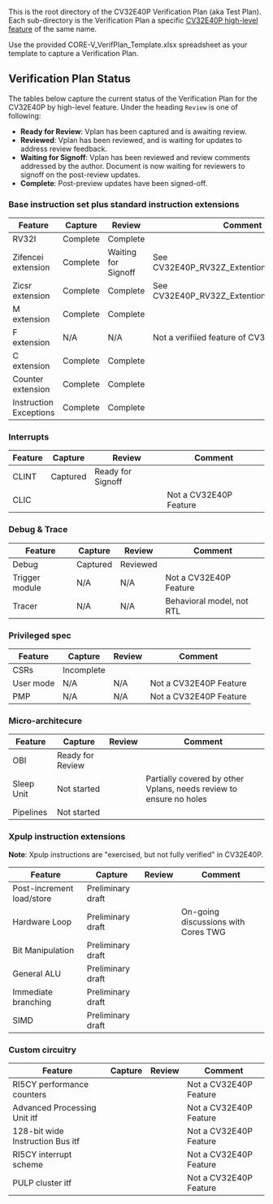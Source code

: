 <!--- SPDX-License-Identifier: Apache-2.0 WITH SHL-2.0 ---> 
This is the root directory of the CV32E40P Verification Plan (aka Test Plan).  Each sub-directory is the Verification Plan a specific [CV32E40P high-level feature](https://github.com/openhwgroup/core-v-verif/tree/master/doc) of the same name.

Use the provided CORE-V_VerifPlan_Template.xlsx spreadsheet as your template to capture a Verification Plan.

## Verification Plan Status

The tables below capture the current status of the Verification Plan for the CV32E40P by high-level feature.  Under the heading `Review` is one of following:
* **Ready for Review**: Vplan has been captured and is awaiting review.
* **Reviewed**: Vplan has been reviewed, and is waiting for updates to address review feedback.
* **Waiting for Signoff**: Vplan has been reviewed and review comments addressed by the author.  Document is now waiting for reviewers to signoff on the post-review updates.
* **Complete**: Post-preview updates have been signed-off.

### Base instruction set plus standard instruction extensions

| Feature | Capture | Review | Comment |
|---------|---------|--------|---------|
| RV32I | Complete | Complete | |
| Zifencei extension | Complete | Waiting for Signoff | See CV32E40P_RV32Z_Extention_Instructions.xlsx |
| Zicsr extension | Complete | Complete | See CV32E40P_RV32Z_Extention_Instructions.xlsx |
| M extension | Complete | Complete | |
| F extension | N/A | N/A | Not a verifiied feature of CV32E40P |
| C extension | Complete | Complete | |
| Counter extension | Complete | Complete | |
| Instruction Exceptions | Complete | Complete |  |

### Interrupts

| Feature | Capture | Review | Comment |
|---------|---------|--------|---------|
| CLINT | Captured | Ready for Signoff | |
| CLIC | | | Not a CV32E40P Feature |

### Debug & Trace

| Feature | Capture | Review | Comment |
|---------|---------|--------|---------|
| Debug | Captured | Reviewed |  |
| Trigger module | N/A | N/A | Not a CV32E40P Feature |
| Tracer | N/A | N/A | Behavioral model, not RTL |

### Privileged spec

| Feature | Capture | Review | Comment |
|---------|---------|--------|---------|
| CSRs | Incomplete | | |
| User mode | N/A| N/A | Not a CV32E40P Feature |
| PMP | N/A | N/A | Not a CV32E40P Feature |

### Micro-architecure

| Feature | Capture | Review | Comment |
|---------|---------|--------|---------|
| OBI     | Ready for Review | | |
| Sleep Unit | Not started | | Partially covered by other Vplans, needs review to ensure no holes |
| Pipelines | Not started | | |

### Xpulp instruction extensions
**Note**: Xpulp instructions are "exercised, but not fully verified" in CV32E40P.

| Feature | Capture | Review | Comment |
|---------|---------|--------|---------|
| Post-increment load/store | Preliminary draft | | |
| Hardware Loop | Preliminary draft | | On-going discussions with Cores TWG |
| Bit Manipulation | Preliminary draft | | |
| General ALU | Preliminary draft | | |
| Immediate branching | Preliminary draft | | |
| SIMD | Preliminary draft | | |

### Custom circuitry

| Feature | Capture | Review | Comment |
|---------|---------|--------|---------|
| RI5CY performance counters | | | Not a CV32E40P Feature |
| Advanced Processing Unit itf | | | Not a CV32E40P Feature |
| 128-bit wide Instruction Bus itf | | | Not a CV32E40P Feature |
| RI5CY interrupt scheme | | | Not a CV32E40P Feature |
| PULP cluster itf | | | Not a CV32E40P Feature |
